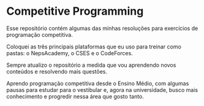# Competitive Programming
Esse repositório contém algumas das minhas resoluções para exercícios de programação competitiva.

Coloquei as três principais plataformas que eu uso para treinar como pastas: o NepsAcademy, o CSES e o CodeForces.

Sempre atualizo o repositório a medida que vou aprendendo novos conteúdos e resolvendo mais questões.

Aprendo programação competitiva desde o Ensino Médio, com algumas pausas para estudar para o vestibular e, agora na universidade, busco mais conhecimento e progredir nessa área que gosto tanto.